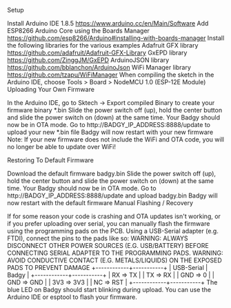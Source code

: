 Setup

Install Arduino IDE 1.8.5 https://www.arduino.cc/en/Main/Software
Add ESP8266 Arduino Core using the Boards Manager https://github.com/esp8266/Arduino#installing-with-boards-manager
Install the following libraries for the various examples
Adafruit GFX library https://github.com/adafruit/Adafruit-GFX-Library
GxEPD library https://github.com/ZinggJM/GxEPD
ArduinoJSON library https://github.com/bblanchon/ArduinoJson
WiFi Manager library https://github.com/tzapu/WiFiManager
When compiling the sketch in the Arduino IDE, choose Tools > Board > NodeMCU 1.0 (ESP-12E Module)
Uploading Your Own Firmware

In the Arduino IDE, go to Sktech -> Export compiled Binary to create your firmware binary *.bin
Slide the power switch off (up), hold the center button and slide the power switch on (down) at the same time. Your Badgy should now be in OTA mode.
Go to http://BADGY_IP_ADDRESS:8888/update to upload your new *.bin file
Badgy will now restart with your new firmware
Note: If your new firmware does not include the WiFi and OTA code, you will no longer be able to update over WiFi!

Restoring To Default Firmware

Download the default firmware badgy.bin
Slide the power switch off (up), hold the center button and slide the power switch on (down) at the same time. Your Badgy should now be in OTA mode.
Go to http://BADGY_IP_ADDRESS:8888/update and upload badgy.bin
Badgy will now restart with the default firmware
Manual Flashing / Recovery

If for some reason your code is crashing and OTA updates isn't working, or if you prefer uploading over serial, you can manually flash the firmware using the programming pads on the PCB. Using a USB-Serial adapter (e.g. FTDI), connect the pins to the pads like so:
WARNING: ALWAYS DISCONNECT OTHER POWER SOURCES (E.G. USB/BATTERY) BEFORE CONNECTING SERIAL ADAPTER TO THE PROGRAMMING PADS.
WARNING: AVOID CONDUCTIVE CONTACT (E.G. METALS/LIQUIDS) ON THE EXPOSED PADS TO PREVENT DAMAGE
+------------+-----------+
| USB-Serial | Badgy     |
+------------+-----------+
| RX        =>    TX     |
| TX        =>    RX     |
| GND       =>    0      |
| GND       =>    GND    |
| 3V3       =>    3V3    |
| NC        =>    RST    |
+------------+-----------+
The blue LED on Badgy should start blinking during upload. You can use the Arduino IDE or esptool to flash your firmware.